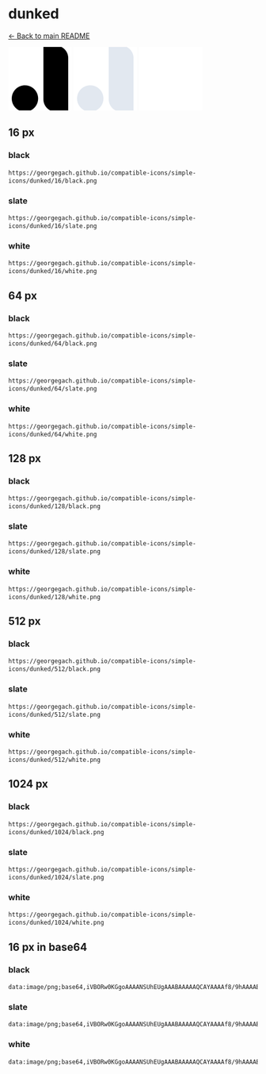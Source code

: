 # dunked

[← Back to main README](../../README.md)


<img src="./128/black.png" width="128" alt="dunked black icon" />
<img src="./128/slate.png" width="128" alt="dunked slate icon" />
<img src="./128/white.png" width="128" alt="dunked white icon" />

## 16 px

### black
```
https://georgegach.github.io/compatible-icons/simple-icons/dunked/16/black.png
```

### slate
```
https://georgegach.github.io/compatible-icons/simple-icons/dunked/16/slate.png
```

### white
```
https://georgegach.github.io/compatible-icons/simple-icons/dunked/16/white.png
```

## 64 px

### black
```
https://georgegach.github.io/compatible-icons/simple-icons/dunked/64/black.png
```

### slate
```
https://georgegach.github.io/compatible-icons/simple-icons/dunked/64/slate.png
```

### white
```
https://georgegach.github.io/compatible-icons/simple-icons/dunked/64/white.png
```

## 128 px

### black
```
https://georgegach.github.io/compatible-icons/simple-icons/dunked/128/black.png
```

### slate
```
https://georgegach.github.io/compatible-icons/simple-icons/dunked/128/slate.png
```

### white
```
https://georgegach.github.io/compatible-icons/simple-icons/dunked/128/white.png
```

## 512 px

### black
```
https://georgegach.github.io/compatible-icons/simple-icons/dunked/512/black.png
```

### slate
```
https://georgegach.github.io/compatible-icons/simple-icons/dunked/512/slate.png
```

### white
```
https://georgegach.github.io/compatible-icons/simple-icons/dunked/512/white.png
```

## 1024 px

### black
```
https://georgegach.github.io/compatible-icons/simple-icons/dunked/1024/black.png
```

### slate
```
https://georgegach.github.io/compatible-icons/simple-icons/dunked/1024/slate.png
```

### white
```
https://georgegach.github.io/compatible-icons/simple-icons/dunked/1024/white.png
```

## 16 px in base64

### black
```
data:image/png;base64,iVBORw0KGgoAAAANSUhEUgAAABAAAAAQCAYAAAAf8/9hAAAABmJLR0QA/wD/AP+gvaeTAAAAq0lEQVQ4jd3TPQrCQBCG4Qe1FUEr0Uqw0sLreACv5lGsbLS1UzCNIQaxFC2y/qDRBNL5wcDC7L4z+zFDsQZIcA2RYoNRibcPQPQCuMcKamUpOeqgUwVQR6sKANW+8C+Axsu5jgnaWMqGp7T6WCPGGVvMQu7bIEUhBxY5F/YYFgFqaIYO3tXFtKj1MiamuPwCnLDLyUWYy3yJi6r0ZNt18GkijGUrfPT0IMHgBiyiNA1rKZrwAAAAAElFTkSuQmCC
```

### slate
```
data:image/png;base64,iVBORw0KGgoAAAANSUhEUgAAABAAAAAQCAYAAAAf8/9hAAAABmJLR0QA/wD/AP+gvaeTAAAA+0lEQVQ4je2PvUrDcBRHz++fKEXoB5YUCpGAuAo+ipMgzj6H9GU6ODk7+QCKKLh10QRqG4JNBSlIch1EOlTToKtnunDh3HPFGh4ns10ZN0AHwGAONsX8w6jffHDrBACIxXKkJbQnFUOAeoJvsW6SzLu/F0hesVG2/1Dwyb8A/K/BzLyncX6AxzYLrqOo81K7IEmyMJ7kt4hLZ1xo0+7i59lp7YLC984F+xIYgLRlaBBP86vSrKgsSNO0KQhXV9YvrTyu9UIV3rvLZfxY4YIgeDUsXg3Q2MkNw7CVgcsqC5xfHEnuHpSBvWHEkp3t9NojAEMnho2AfHmABsAH+h1aVqq/vvwAAAAASUVORK5CYII=
```

### white
```
data:image/png;base64,iVBORw0KGgoAAAANSUhEUgAAABAAAAAQCAYAAAAf8/9hAAAABmJLR0QA/wD/AP+gvaeTAAAAvUlEQVQ4jd2TsWrCYBCAv4uuIphJzBRwskNfpw/QV+vs7AM4FSSzWwtmaUhFOpavS4sB0ySQzW86+LnvvzvuoAc1V2uvnNWjuunLbQpKbykAkkGWdlI1HSOYAPMxAmBcC/cimP4F6gR4BBbAa0TUgytQM+AA7IAtUKjPg8tQ9y2bdlLXHZtYqnmizoCsxbsEnga10MMZ+P5XEBEX4L3lrQReIqICqs4v1JVaqB/ql/rWHKL68HvCn40Z1Gr+AwLKufGxksErAAAAAElFTkSuQmCC
```


